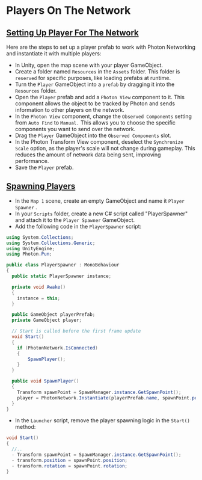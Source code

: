 # Players On The Network

## [Setting Up Player For The Network](https://www.udemy.com/course/unity-online-multiplayer/learn/lecture/25989188#questions)

Here are the steps to set up a player prefab to work with Photon Networking and instantiate it with multiple players:

- In Unity, open the map scene with your player GameObject.
- Create a folder named `Resources` in the `Assets` folder. This folder is `reserved` for specific purposes, like loading prefabs at runtime.
- Turn the `Player` GameObject into a `prefab` by dragging it into the `Resources` folder.
- Open the `Player` prefab and add a `Photon View` component to it. This component allows the object to be tracked by Photon and sends information to other players on the network.
- In the `Photon View` component, change the `Observed Components` setting from `Auto Find` to `Manual.` This allows you to choose the specific components you want to send over the network.
- Drag the `Player` GameObject into the `Observed Components` slot.
- In the Photon Transform View component, deselect the `Synchronize Scale` option, as the player's scale will not change during gameplay. This reduces the amount of network data being sent, improving performance.
- Save the `Player` prefab.

## [Spawning Players](https://www.udemy.com/course/unity-online-multiplayer/learn/lecture/25989194#questions)

- In the `Map 1` scene, create an empty GameObject and name it `Player Spawner` .
- In your `Scripts` folder, create a new C# script called "PlayerSpawner" and attach it to the `Player Spawner` GameObject.
- Add the following code in the `PlayerSpawner` script:

```cs
using System.Collections;
using System.Collections.Generic;
using UnityEngine;
using Photon.Pun;

public class PlayerSpawner : MonoBehaviour
{
  public static PlayerSpawner instance;

  private void Awake()
  {
    instance = this;
  }

  public GameObject playerPrefab;
  private GameObject player;

  // Start is called before the first frame update
  void Start()
  {
    if (PhotonNetwork.IsConnected)
    {
        SpawnPlayer();
    }
  }

  public void SpawnPlayer()
  {
    Transform spawnPoint = SpawnManager.instance.GetSpawnPoint();
    player = PhotonNetwork.Instantiate(playerPrefab.name, spawnPoint.position, spawnPoint.rotation);
  }
}
```

- In the `Launcher` script, remove the player spawning logic in the `Start()` method:

```cs
void Start()
{
  //..
  - Transform spawnPoint = SpawnManager.instance.GetSpawnPoint();
  - transform.position = spawnPoint.position;
  - transform.rotation = spawnPoint.rotation;
}
```
